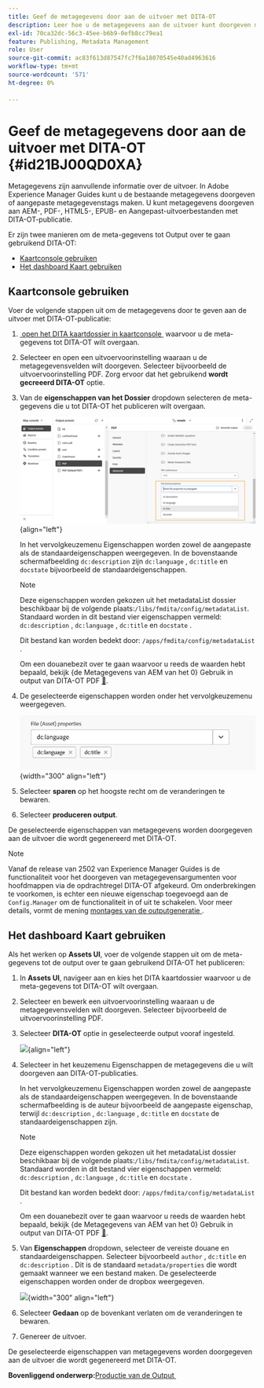 ```yaml
---
title: Geef de metagegevens door aan de uitvoer met DITA-OT
description: Leer hoe u de metagegevens aan de uitvoer kunt doorgeven met DITA-OT-publicaties in AEM Guides.
exl-id: 70ca32dc-56c3-45ee-b6b9-0efb8cc79ea1
feature: Publishing, Metadata Management
role: User
source-git-commit: ac83f613d87547fc7f6a18070545e40ad4963616
workflow-type: tm+mt
source-wordcount: '571'
ht-degree: 0%

---
```


# Geef de metagegevens door aan de uitvoer met DITA-OT {#id21BJ00QD0XA}

Metagegevens zijn aanvullende informatie over de uitvoer. In Adobe Experience Manager Guides kunt u de bestaande metagegevens doorgeven of aangepaste metagegevenstags maken. U kunt metagegevens doorgeven aan AEM-, PDF-, HTML5-, EPUB- en Aangepast-uitvoerbestanden met DITA-OT-publicatie.

Er zijn twee manieren om de meta-gegevens tot Output over te gaan gebruikend DITA-OT:

- [Kaartconsole gebruiken](#using-map-console)
- [Het dashboard Kaart gebruiken](#using-map-dashboard)

## Kaartconsole gebruiken

Voer de volgende stappen uit om de metagegevens door te geven aan de uitvoer met DITA-OT-publicatie:

1. [&#x200B; open het DITA kaartdossier in kaartconsole &#x200B;](./open-files-map-console.md) waarvoor u de meta-gegevens tot DITA-OT wilt overgaan.
1. Selecteer en open een uitvoervoorinstelling waaraan u de metagegevensvelden wilt doorgeven. Selecteer bijvoorbeeld de uitvoervoorinstelling PDF. Zorg ervoor dat het gebruikend **wordt gecreeerd DITA-OT** optie.
1. Van de **eigenschappen van het Dossier** dropdown selecteren de meta-gegevens die u tot DITA-OT het publiceren wilt overgaan.

   ![](images/custom-metadata-output-preset-new.png){align="left"}

   In het vervolgkeuzemenu Eigenschappen worden zowel de aangepaste als de standaardeigenschappen weergegeven. In de bovenstaande schermafbeelding `dc:description` zijn `dc:language` , `dc:title` en `docstate` bijvoorbeeld de standaardeigenschappen.

   >[!NOTE]
   >
   > Deze eigenschappen worden gekozen uit het metadataList dossier beschikbaar bij de volgende plaats:`/libs/fmdita/config/metadataList`. Standaard worden in dit bestand vier eigenschappen vermeld: `dc:description` , `dc:language` , `dc:title` en `docstate` .

   Dit bestand kan worden bedekt door: `/apps/fmdita/config/metadataList` .

   Om een douanebezit over te gaan waarvoor u reeds de waarden hebt bepaald, bekijk {de Metagegevens van AEM van het 0} Gebruik in output van DITA-OT PDF [&#128279;](https://experienceleaguecommunities.adobe.com/t5/xml-documentation-discussions/use-aem-metadata-in-dita-ot-pdf-output/td-p/411880).

1. De geselecteerde eigenschappen worden onder het vervolgkeuzemenu weergegeven.

   ![](images/metadata-added-dropdown.png){width="300" align="left"}

1. Selecteer **sparen** op het hoogste recht om de veranderingen te bewaren.
1. Selecteer **produceren output**.

De geselecteerde eigenschappen van metagegevens worden doorgegeven aan de uitvoer die wordt gegenereerd met DITA-OT.

>[!NOTE]
>
> Vanaf de release van 2502 van Experience Manager Guides is de functionaliteit voor het doorgeven van metagegevensargumenten voor hoofdmappen via de opdrachtregel DITA-OT afgekeurd. Om onderbrekingen te voorkomen, is echter een nieuwe eigenschap toegevoegd aan de `Config.Manager` om de functionaliteit in of uit te schakelen.  Voor meer details, vormt de mening [&#x200B; montages van de outputgeneratie &#x200B;](../cs-install-guide/conf-output-generation.md#configure-the-dita-ot-command-line-arguement-field-on-the-dita-map-dashboard).

## Het dashboard Kaart gebruiken

Als het werken op **Assets UI**, voer de volgende stappen uit om de meta-gegevens tot de output over te gaan gebruikend DITA-OT het publiceren:

1. In **Assets UI**, navigeer aan en kies het DITA kaartdossier waarvoor u de meta-gegevens tot DITA-OT wilt overgaan.
1. Selecteer en bewerk een uitvoervoorinstelling waaraan u de metagegevensvelden wilt doorgeven. Selecteer bijvoorbeeld de uitvoervoorinstelling PDF.
1. Selecteer **DITA-OT** optie in geselecteerde output vooraf ingesteld.

   ![](images/custom-meta-data-output-preset.png){align="left"}

1. Selecteer in het keuzemenu Eigenschappen de metagegevens die u wilt doorgeven aan DITA-OT-publicaties.

   In het vervolgkeuzemenu Eigenschappen worden zowel de aangepaste als de standaardeigenschappen weergegeven. In de bovenstaande schermafbeelding is de auteur bijvoorbeeld de aangepaste eigenschap, terwijl `dc:description` , `dc:language` , `dc:title` en `docstate` de standaardeigenschappen zijn.

   >[!NOTE]
   >
   > Deze eigenschappen worden gekozen uit het metadataList dossier beschikbaar bij de volgende plaats:`/libs/fmdita/config/metadataList`. Standaard worden in dit bestand vier eigenschappen vermeld: `dc:description` , `dc:language` , `dc:title` en `docstate` .

   Dit bestand kan worden bedekt door: `/apps/fmdita/config/metadataList` .

   Om een douanebezit over te gaan waarvoor u reeds de waarden hebt bepaald, bekijk {de Metagegevens van AEM van het 0} Gebruik in output van DITA-OT PDF [&#128279;](https://experienceleaguecommunities.adobe.com/t5/xml-documentation-discussions/use-aem-metadata-in-dita-ot-pdf-output/td-p/411880).

1. Van **Eigenschappen** dropdown, selecteer de vereiste douane en standaardeigenschappen. Selecteer bijvoorbeeld `author` , `dc:title` en `dc:description` . Dit is de standaard `metadata/properties` die wordt gemaakt wanneer we een bestand maken. De geselecteerde eigenschappen worden onder de dropbox weergegeven.

   ![](images/selected-metadata-properties.png){width="300" align="left"}

1. Selecteer **Gedaan** op de bovenkant verlaten om de veranderingen te bewaren.
1. Genereer de uitvoer.

De geselecteerde eigenschappen van metagegevens worden doorgegeven aan de uitvoer die wordt gegenereerd met DITA-OT.



**Bovenliggend onderwerp:**&#x200B;[&#x200B; Productie van de Output &#x200B;](generate-output.md)

